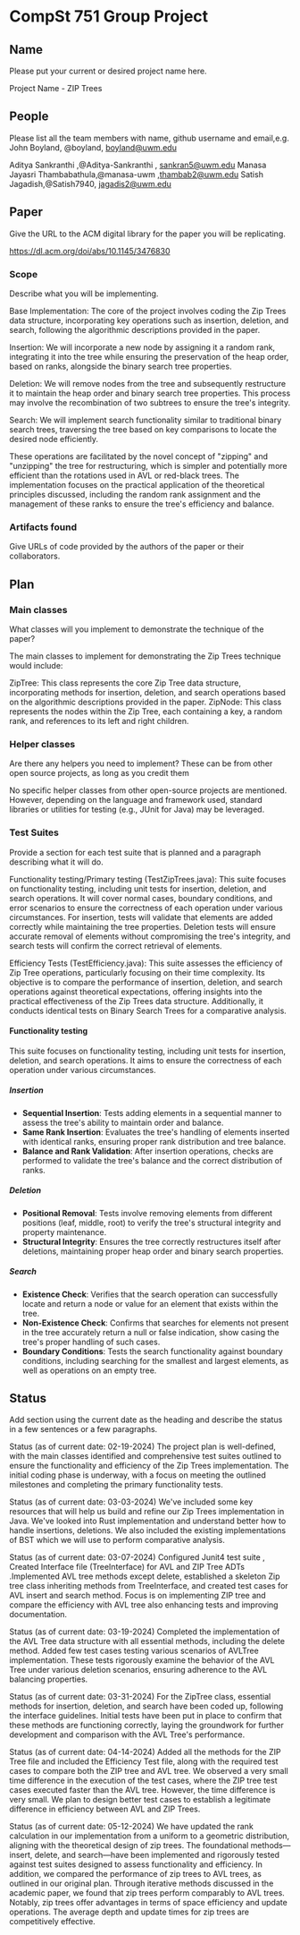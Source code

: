 # CompSt 751 Group Project

## Name

Please put your current or desired project name here.

Project Name - ZIP Trees

## People

Please list all the team members with name, github username and email,e.g. 
John Boyland, @boyland, boyland@uwm.edu

Aditya Sankranthi ,@Aditya-Sankranthi , sankran5@uwm.edu 
Manasa Jayasri Thambabathula,@manasa-uwm ,thambab2@uwm.edu 
Satish Jagadish,@Satish7940, jagadis2@uwm.edu


## Paper

Give the URL to the ACM digital library for the paper you will be replicating.

https://dl.acm.org/doi/abs/10.1145/3476830


### Scope

Describe what you will be implementing.

Base Implementation: The core of the project involves coding the Zip Trees data structure, incorporating key operations such as insertion, deletion, and search, following the algorithmic descriptions provided in the paper.

Insertion: We will incorporate a new node by assigning it a random rank, integrating it into the tree while ensuring the preservation of the heap order, based on ranks, alongside the binary search tree properties.

Deletion: We will remove nodes from the tree and subsequently restructure it to maintain the heap order and binary search tree properties. This process may involve the recombination of two subtrees to ensure the tree's integrity.

Search: We will implement search functionality similar to traditional binary search trees, traversing the tree based on key comparisons to locate the desired node efficiently.

These operations are facilitated by the novel concept of "zipping" and "unzipping" the tree for restructuring, which is simpler and potentially more efficient than the rotations used in AVL or red-black trees. The implementation focuses on the practical application of the theoretical principles discussed, including the random rank assignment and the management of these ranks to ensure the tree's efficiency and balance.

### Artifacts found

Give URLs of code provided by the authors of the paper or their collaborators.

## Plan

### Main classes

What classes will you implement to demonstrate the technique of the paper?

The main classes to implement for demonstrating the Zip Trees technique would include:

ZipTree: This class represents the core Zip Tree data structure, incorporating methods for insertion, deletion, and search operations based on the algorithmic descriptions provided in the paper.
ZipNode: This class represents the nodes within the Zip Tree, each containing a key, a random rank, and references to its left and right children.

### Helper classes

Are there any helpers you need to implement?
These can be from other open source projects, as long as you credit them

No specific helper classes from other open-source projects are mentioned. However, depending on the language and framework used, standard libraries or utilities for testing (e.g., JUnit for Java) may be leveraged.

### Test Suites

Provide a section for each test suite that is planned and a paragraph describing what it will do.

Functionality testing/Primary testing (TestZipTrees.java):
This suite focuses on functionality testing, including unit tests for insertion, deletion, and search operations. It will cover normal cases, boundary conditions, and error scenarios to ensure the correctness of each operation under various circumstances. For insertion, tests will validate that elements are added correctly while maintaining the tree properties. Deletion tests will ensure accurate removal of elements without compromising the tree's integrity, and search tests will confirm the correct retrieval of elements.

Efficiency Tests (TestEfficiency.java):
This suite assesses the efficiency of Zip Tree operations, particularly focusing on their time complexity. Its objective is to compare the performance of insertion, deletion, and search operations against theoretical expectations, offering insights into the practical effectiveness of the Zip Trees data structure. Additionally, it conducts identical tests on Binary Search Trees for a comparative analysis.

#### Functionality testing
This suite focuses on functionality testing, including unit tests for insertion, deletion, and search operations. It aims to ensure the correctness of each operation under various circumstances.
##### Insertion
- **Sequential Insertion**: Tests adding elements in a sequential manner to assess the tree's ability to maintain order and balance.
- **Same Rank Insertion**: Evaluates the tree's handling of elements inserted with identical ranks, ensuring proper rank distribution and tree balance.
- **Balance and Rank Validation**: After insertion operations, checks are performed to validate the tree's balance and the correct distribution of ranks.

##### Deletion
- **Positional Removal**: Tests involve removing elements from different positions (leaf, middle, root) to verify the tree's structural integrity and property maintenance.
- **Structural Integrity**: Ensures the tree correctly restructures itself after deletions, maintaining proper heap order and binary search properties.

##### Search
- **Existence Check**: Verifies that the search operation can successfully locate and return a node or value for an element that exists within the tree.
- **Non-Existence Check**: Confirms that searches for elements not present in the tree accurately return a null or false indication, show casing the tree's proper handling of such cases.
- **Boundary Conditions**: Tests the search functionality against boundary conditions, including searching for the smallest and largest elements, as well as operations on an empty tree.

## Status

Add section using the current date as the heading and describe the status in a few sentences or a few paragraphs.

Status (as of current date: 02-19-2024)
The project plan is well-defined, with the main classes identified and comprehensive test suites outlined to ensure the functionality and efficiency of the Zip Trees implementation. The initial coding phase is underway, with a focus on meeting the outlined milestones and completing the primary functionality tests.

Status (as of current date: 03-03-2024)
We've included some key resources that will help us build and refine our Zip Trees implementation in Java. We've looked into Rust implementation and understand better how to handle insertions, deletions. We also included the existing implementations of BST which we will use to perform comparative analysis.

Status (as of current date: 03-07-2024)
Configured Junit4 test suite , Created Interface file (TreeInterface) for AVL and ZIP Tree ADTs .Implemented AVL tree methods except delete, established a skeleton Zip tree class inheriting  methods from TreeInterface, and created test cases for AVL insert and search method. Focus is on implementing ZIP tree and compare the efficiency with AVL tree also enhancing tests and improving documentation. 

Status (as of current date: 03-19-2024)
Completed the implementation of the AVL Tree data structure with all essential methods, including the delete method. Added few test cases testing various scenarios of AVLTree implementation. These tests rigorously examine the behavior of the AVL Tree under various deletion scenarios, ensuring adherence to the AVL balancing properties.

Status (as of current date: 03-31-2024)
For the ZipTree class, essential methods for insertion, deletion, and search have been coded up, following the interface guidelines. Initial tests have been put in place to confirm that these methods are functioning correctly, laying the groundwork for further development and comparison with the AVL Tree's performance.

Status (as of current date: 04-14-2024)
Added all the methods for the ZIP Tree file and included the Efficiency Test file, along with the required test cases to compare both the ZIP tree and AVL tree. We observed a very small time difference in the execution of the test cases, where the ZIP tree test cases executed faster than the AVL tree. However, the time difference is very small. We plan to design better test cases to establish a legitimate difference in efficiency between AVL and ZIP Trees. 

Status (as of current date: 05-12-2024)
We have updated the rank calculation in our implementation from a uniform to a geometric distribution, aligning with the theoretical design of zip trees. The foundational methods—insert, delete, and search—have been implemented and rigorously tested against test suites designed to assess functionality and efficiency. In addition, we compared the performance of zip trees to AVL trees, as outlined in our original plan. Through iterative methods discussed in the academic paper, we found that zip trees perform comparably to AVL trees. Notably, zip trees offer advantages in terms of space efficiency and update operations. The average depth and update times for zip trees are competitively effective.


